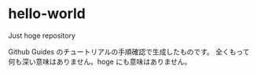 # hello-world
Just hoge repository

Github Guides のチュートリアルの手順確認で生成したものです。
全くもって何も深い意味はありません。hoge にも意味はありません。
